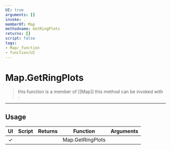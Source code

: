 ```yaml
---
UI: true
arguments: []
invoke: .
memberOf: Map
methodname: GetRingPlots
returns: []
script: false
tags:
- Map/_function
- function/UI
---
```

# Map.GetRingPlots
> this function is a member of [[Map]]
> this method can be invoked with `.`
-----
## Usage
|  UI | Script | Returns | Function | Arguments |
|:---:|:------:|-------:|:--------:|:---------|
|✓| ||Map.GetRingPlots||
